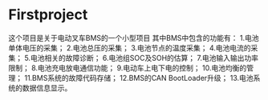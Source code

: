 ﻿# Firstproject
这个项目是关于电动叉车BMS的一个小型项目
其中BMS中包含的功能有：
1.电池单体电压的采集；
2.电池总压的采集；
3.电池节点的温度采集；
4.电池电流的采集；
5.电池相关的故障诊断；
6.电池组SOC及SOH的估算；
7.电池输入输出功率限制；
8.电池充电放电通信功能；
9.电动车上电下电的控制；
10.电池均衡的管理；
11.BMS系统的故障代码存储；
12.BMS的CAN BootLoader升级；
13.电池系统的数据信息显示。
